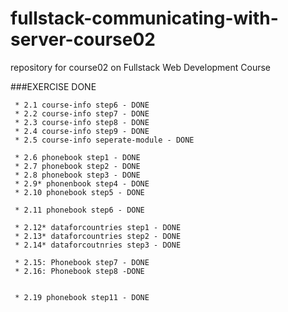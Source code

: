 # fullstack-communicating-with-server-course02

repository for course02 on Fullstack Web Development Course

###EXERCISE DONE

```
 * 2.1 course-info step6 - DONE
 * 2.2 course-info step7 - DONE
 * 2.3 course-info step8 - DONE
 * 2.4 course-info step9 - DONE
 * 2.5 course-info seperate-module - DONE

 * 2.6 phonebook step1 - DONE
 * 2.7 phonebook step2 - DONE
 * 2.8 phonebook step3 - DONE
 * 2.9* phonenbook step4 - DONE
 * 2.10 phonebook step5 - DONE

 * 2.11 phonebook step6 - DONE

 * 2.12* dataforcountries step1 - DONE
 * 2.13* dataforcountries step2 - DONE
 * 2.14* dataforcoutnries step3 - DONE

 * 2.15: Phonebook step7 - DONE
 * 2.16: Phonebook step8 -DONE


 * 2.19 phonebook step11 - DONE
```
